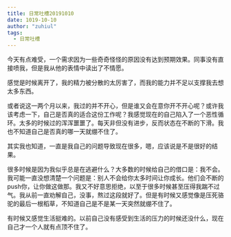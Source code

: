```yaml
---
title: 日常吐槽20191010
date: 1019-10-10
author: "zuhiul"
tags:
  - 日常吐槽
---
```


今天有点难受，一个需求因为一些奇奇怪怪的原因没有达到预期效果。同事没有直接喷我，但是我从他的表情中读出了不情愿。

感觉是时候离开了，我的精力被分散的太厉害了，而我的能力并不足以支撑我去想太多东西。

或者说这一两个月以来，我过的并不开心，但是谁又会在意你开不开心呢？或许我该考虑一下，自己是否真的适合这份工作呢？我感觉现在的自己陷入了一个恶性循环。太多的时候过的浑浑噩噩了。每天非但没有进步，反而状态在不断的下滑。我也不知道自己是否真的哪一天就绷不住了。

其实我也知道，一直是我自己的问题导致现在很多，嗯，应该说是不是很好的结果。

很多时候是因为我似乎总是在逃避什么？大多数的时候给自己的借口是：我不会。我可能一直没想清楚一个问题是：别人不会给你太多时间让你成长。他们会不断的push你，让你做这做那。我又不好意思拒绝，以至于很多时候甚至压得我踹不过气。我从前一直劝解自己，没事，熬过这段就好了。但是有时候又感觉像是压死骆驼的最后一根稻草，不知道自己是不是某一天突然就绷不住了。

有时候又感觉生活挺难的。以前自己没有感受到生活的压力的时候还没什么，现在自己才一个人就有点顶不住了。
